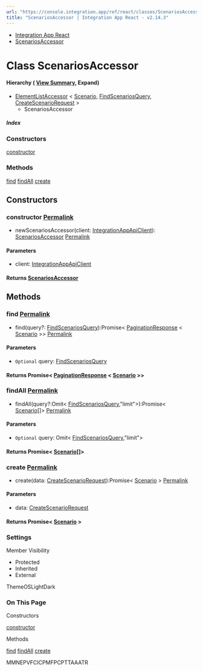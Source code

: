 ```yaml
---
url: "https://console.integration.app/ref/react/classes/ScenariosAccessor.html"
title: "ScenariosAccessor | Integration App React - v2.14.3"
---
```


- [Integration App React](https://console.integration.app/ref/react/index.html)
- [ScenariosAccessor](https://console.integration.app/ref/react/classes/ScenariosAccessor.html)

# Class ScenariosAccessor

#### Hierarchy ( [View Summary](https://console.integration.app/ref/react/hierarchy.html\#ScenariosAccessor), Expand)

- [ElementListAccessor](https://console.integration.app/ref/react/classes/ElementListAccessor.html) < [Scenario](https://console.integration.app/ref/react/interfaces/Scenario.html), [FindScenariosQuery](https://console.integration.app/ref/react/interfaces/FindScenariosQuery.html), [CreateScenarioRequest](https://console.integration.app/ref/react/interfaces/CreateScenarioRequest.html) >
  - ScenariosAccessor

##### Index

### Constructors

[constructor](https://console.integration.app/ref/react/classes/ScenariosAccessor.html#constructor)

### Methods

[find](https://console.integration.app/ref/react/classes/ScenariosAccessor.html#find) [findAll](https://console.integration.app/ref/react/classes/ScenariosAccessor.html#findall) [create](https://console.integration.app/ref/react/classes/ScenariosAccessor.html#create)

## Constructors

### constructor [Permalink](https://console.integration.app/ref/react/classes/ScenariosAccessor.html\#constructor)

- newScenariosAccessor(client: [IntegrationAppApiClient](https://console.integration.app/ref/react/classes/_integration-app_react.IntegrationAppApiClient.html)): [ScenariosAccessor](https://console.integration.app/ref/react/classes/ScenariosAccessor.html) [Permalink](https://console.integration.app/ref/react/classes/ScenariosAccessor.html#constructorscenariosaccessor)





#### Parameters



- client: [IntegrationAppApiClient](https://console.integration.app/ref/react/classes/_integration-app_react.IntegrationAppApiClient.html)

#### Returns [ScenariosAccessor](https://console.integration.app/ref/react/classes/ScenariosAccessor.html)

## Methods

### find [Permalink](https://console.integration.app/ref/react/classes/ScenariosAccessor.html\#find)

- find(query?: [FindScenariosQuery](https://console.integration.app/ref/react/interfaces/FindScenariosQuery.html)):Promise< [PaginationResponse](https://console.integration.app/ref/react/classes/PaginationResponse.html) < [Scenario](https://console.integration.app/ref/react/interfaces/Scenario.html) >> [Permalink](https://console.integration.app/ref/react/classes/ScenariosAccessor.html#find-1)





#### Parameters



- `Optional` query: [FindScenariosQuery](https://console.integration.app/ref/react/interfaces/FindScenariosQuery.html)

#### Returns Promise< [PaginationResponse](https://console.integration.app/ref/react/classes/PaginationResponse.html) < [Scenario](https://console.integration.app/ref/react/interfaces/Scenario.html) >>

### findAll [Permalink](https://console.integration.app/ref/react/classes/ScenariosAccessor.html\#findall)

- findAll(query?:Omit< [FindScenariosQuery](https://console.integration.app/ref/react/interfaces/FindScenariosQuery.html),"limit">):Promise< [Scenario](https://console.integration.app/ref/react/interfaces/Scenario.html)\[\]> [Permalink](https://console.integration.app/ref/react/classes/ScenariosAccessor.html#findall-1)





#### Parameters



- `Optional` query: Omit< [FindScenariosQuery](https://console.integration.app/ref/react/interfaces/FindScenariosQuery.html),"limit">

#### Returns Promise< [Scenario](https://console.integration.app/ref/react/interfaces/Scenario.html)\[\]>

### create [Permalink](https://console.integration.app/ref/react/classes/ScenariosAccessor.html\#create)

- create(data: [CreateScenarioRequest](https://console.integration.app/ref/react/interfaces/CreateScenarioRequest.html)):Promise< [Scenario](https://console.integration.app/ref/react/interfaces/Scenario.html) > [Permalink](https://console.integration.app/ref/react/classes/ScenariosAccessor.html#create-1)





#### Parameters



- data: [CreateScenarioRequest](https://console.integration.app/ref/react/interfaces/CreateScenarioRequest.html)

#### Returns Promise< [Scenario](https://console.integration.app/ref/react/interfaces/Scenario.html) >

### Settings

Member Visibility

- Protected
- Inherited
- External

ThemeOSLightDark

### On This Page

Constructors

[constructor](https://console.integration.app/ref/react/classes/ScenariosAccessor.html#constructor)

Methods

[find](https://console.integration.app/ref/react/classes/ScenariosAccessor.html#find) [findAll](https://console.integration.app/ref/react/classes/ScenariosAccessor.html#findall) [create](https://console.integration.app/ref/react/classes/ScenariosAccessor.html#create)

MMNEPVFCICPMFPCPTTAAATR